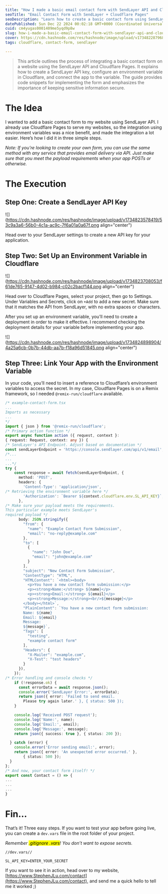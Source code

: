 ```yaml
---
title: "How I made a basic email contact form with SendLayer API and Cloudflare Pages"
seoTitle: "Email Contact Form with SendLayer + Cloudflare Pages"
seoDescription: "Learn how to create a basic contact form using SendLayer API and Cloudflare Pages, with step-by-step instructions and code snippets"
datePublished: Sun Dec 22 2024 00:02:18 GMT+0000 (Coordinated Universal Time)
cuid: cm4yugas0001409me5yqd9p8w
slug: how-i-made-a-basic-email-contact-form-with-sendlayer-api-and-cloudflare-pages
cover: https://cdn.hashnode.com/res/hashnode/image/upload/v1734822879684/775b5a0b-7108-4e76-a075-968c6d810e27.png
tags: cloudflare, contact-form, sendlayer

---
```


> This article outlines the process of integrating a basic contact form on a website using the SendLayer API and Cloudflare Pages. It explains how to create a SendLayer API key, configure an environment variable in Cloudflare, and connect the app to the variable. The guide provides code snippets for implementing the form and emphasizes the importance of keeping sensitive information secure.

# The Idea

I wanted to add a basic contact form to my website using SendLayer API. I already use Cloudflare Pages to serve my websites, so the integration using environment variables was a nice benefit, and made the integration a lot easier. Here’s how I did it in three simple steps.

*Note: If you’re looking to create your own form, you can use the same method with any service that provides email delivery via API. Just make sure that you meet the payload requirements when your app POSTs or otherwise.*

# The Execution

## Step One: Create a SendLayer API Key

![](https://cdn.hashnode.com/res/hashnode/image/upload/v1734823578419/53c9a3a6-56b0-4c1a-ac9c-7f6a01a0a67f.png align="center")

Head over to your SendLayer settings to create a new API key for your application.

## Step Two: Set Up an Environment Variable in Cloudflare

![](https://cdn.hashnode.com/res/hashnode/image/upload/v1734823708053/f61de765-9147-4d02-b984-c02c2bacf144.png align="center")

Head over to Cloudflare Pages, select your project, then go to Settings. Under Variables and Secrets, click on `+Add` to add a new secret. Make sure that it matches the API from SendLayer, with no extra spaces or characters.

After you set up an environment variable, you’ll need to create a deployment in order to make it effective. I recommend checking the deployment details for your variable before implementing your app.

![](https://cdn.hashnode.com/res/hashnode/image/upload/v1734824898904/4a25a6cb-0b7b-44db-aa7b-f18a96d51845.png align="center")

## Step Three: Link Your App with the Environment Variable

In your code, you’ll need to insert a reference to Cloudflare’s environment variables to access the secret. In my case, Cloudflare Pages is on a Remix framework, so I needed `@remix-run/cloudflare` available.

```typescript
/* example-contact-form.tsx
...
Imports as necessary
...
*/
import { json } from '@remix-run/cloudflare';
/* Primary action function */
export async function action ({ request, context }: 
{ request: Request, context: any }) {
/* SendLayer's API Endpoint. Adjust based on documentation */
const sendLayerEndpoint = 'https://console.sendlayer.com/api/v1/email';
/*...
...
...*/
try {
    const response = await fetch(sendLayerEndpoint, {
      method: 'POST',
      headers: {
        'Content-Type': 'application/json',
/* Retrieving the environment variable here */
        'Authorization': `Bearer ${context.cloudflare.env.SL_API_KEY}`,
      },
/* Make sure your payload meets the requirements. 
This particular example meets SendLayer's
required payload */
      body: JSON.stringify({
        "from": {
          "name": "Example Contact Form Submission",
          "email": "no-reply@example.com"
        },
        "to": [
          {
            "name": "John Doe",
            "email": "john@example.com"
          }
        ],
        "subject": "New Contact Form Submission",
        "ContentType": "HTML",
        "HTMLContent": `<html><body>
          <p>You have a new contact form submission:</p>
          <p><strong>Name:</strong> ${name}</p>
          <p><strong>Email:</strong> ${email}</p>
          <p><strong>Message:</strong><br/>${message}</p>
        </body></html>`,
        "PlainContent": `You have a new contact form submission:        
        Name: ${name}
        Email: ${email}
        Message:
        ${message}`,
        "Tags": [
          "testing",
          "example contact form"
        ],
        "Headers": {
          "X-Mailer": "example.com",
          "X-Test": "test headers"
        }
      }),
    });
/* Error handling and console checks */
    if (!response.ok) {
      const errorData = await response.json();
      console.error('SendLayer Error:', errorData);
      return json({ error: 'Failed to send email. 
        Please try again later.' }, { status: 500 });
    }

    console.log('Received POST request');
    console.log('Name:', name);
    console.log('Email:', email);
    console.log('Message:', message);
    return json({ success: true }, { status: 200 });

  } catch (error) {
    console.error('Error sending email:', error);
    return json({ error: 'An unexpected error occurred.' }, 
        { status: 500 });
  }
};
/* And now, your contact form itself! */
export const Contact = () => {
...
...
...
}
```

# Fin…

That’s it! Three easy steps. If you want to test your app before going live, you can create a `dev.vars` file in the root folder of your project.

*Remember <mark>.gitignore .vars</mark>! You don’t want to expose secrets.*

```plaintext
//dev.vars//

SL_API_KEY=ENTER_YOUR_SECRET
```

If you want to see it in action, head over to my website, [https://www.StephenJLu.com/contact](https://www.StephenJLu.com/contact), and send me a quick hello to tell me it worked ;)